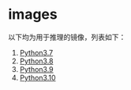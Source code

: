 # images

以下均为用于推理的镜像，列表如下：

1. [Python3.7](./doc/py37.md)
2. [Python3.8](./doc/py38.md)
3. [Python3.9](./doc/py39.md)
4. [Python3.10](./doc/py310.md)